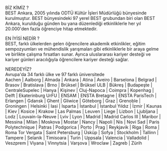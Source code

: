 BİZ KİMİZ ?  
BEST Ankara, 2005 yılında ODTÜ Kültür İşleri Müdürlüğü bünyesinde kurulmuştur. BEST bünyesindeki 97 yerel BEST grubundan biri olan BEST Ankara, kurulduğu günden bu yana düzenlediği etkinliklerle her yıl 20.000'den fazla öğrenciye hitap etmektedir.
  
EN İYİSİ NEDİR ?  
BEST, farklı ülkelerden gelen öğrencilere akademik etkinlikler, eğitim sempozyumları ve mühendislik yarışmaları gibi etkinliklerle bir araya gelme ve birlikte çalışma fırsatları sunar. Ayrıca uluslararası kariyer desteği ve kariyer günleri aracılığıyla öğrencilere kariyer desteği sağlar.  

NEREDEYİZ?  
  Avrupa'da 34 farklı ülke ve 97 farklı üniversitede  
Aachen | Aalborg | Almada | Ankara | Atina | Aveiro | Barselona | Belgrad | Brasov | Bratislava | Brno | Brüksel | Brüksel ULB | Bükreş | Budapeşte | CentraleSupelec | Hanya | Kişinev | Cluj-Napoca | Coimpra | Kopenhag | Delft | Ekaterinburg UrFU | ENSAM | ENSTA Bretagne | ENSTA ParisTech | Erlangen | Gdansk | Ghent | Gliwice | Göteborg | Graz | Grenoble | Groningen | Helsinki | Iasi | Isparta | İstanbul | İstanbul Yıldız | İzmir | Kaunas | Kiev | Kosice | Krakow | Las Palmas | Leuven | Liege | Lizbon | Ljubljana | Lodz | Louvain-la-Neuve | Lviv | Lyon | Madrid | Madrid Carlos III | Maribor | Messina | Milan | Moskova | Mostar | Nancy | Napoli | Nis | Novi Sad | Paris Polytechnique | Patras | Podgorica | Porto | Prag | Reykjavik | Riga | Roma | Roma Tor Vergata | Saint Petersburg | Üsküp | Sofya | Stockholm | Tallinn | Tampere | Selanik | Timisoara | Turin | Uppsala | Valencia | Valladolid | Veszprem | Viyana | Vinnytsia | Varşova | Wroclaw | Zagreb | Zürih